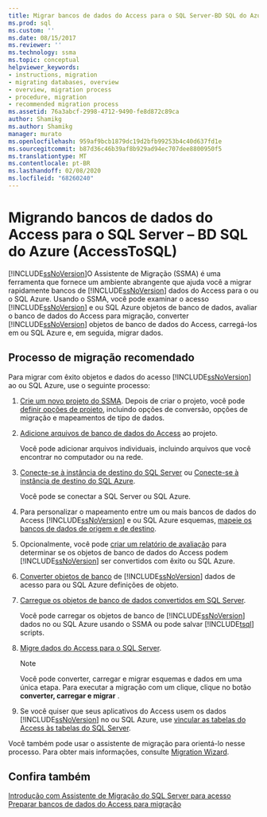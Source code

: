 ```yaml
---
title: Migrar bancos de dados do Access para o SQL Server-BD SQL do Azure | Microsoft Docs
ms.prod: sql
ms.custom: ''
ms.date: 08/15/2017
ms.reviewer: ''
ms.technology: ssma
ms.topic: conceptual
helpviewer_keywords:
- instructions, migration
- migrating databases, overview
- overview, migration process
- procedure, migration
- recommended migration process
ms.assetid: 76a3abcf-2998-4712-9490-fe8d872c89ca
author: Shamikg
ms.author: Shamikg
manager: murato
ms.openlocfilehash: 959af9bcb1879dc19d2bfb99253b4c40d637fd1e
ms.sourcegitcommit: b87d36c46b39af8b929ad94ec707dee8800950f5
ms.translationtype: MT
ms.contentlocale: pt-BR
ms.lasthandoff: 02/08/2020
ms.locfileid: "68260240"
---
```

# <a name="migrating-access-databases-to-sql-server---azure-sql-db-accesstosql"></a>Migrando bancos de dados do Access para o SQL Server – BD SQL do Azure (AccessToSQL)
[!INCLUDE[ssNoVersion](../../includes/ssnoversion-md.md)]O Assistente de Migração (SSMA) é uma ferramenta que fornece um ambiente abrangente que ajuda você a migrar rapidamente bancos de [!INCLUDE[ssNoVersion](../../includes/ssnoversion-md.md)] dados do Access para o ou o SQL Azure. Usando o SSMA, você pode examinar o acesso [!INCLUDE[ssNoVersion](../../includes/ssnoversion-md.md)] e ou SQL Azure objetos de banco de dados, avaliar o banco de dados do Access para migração, converter [!INCLUDE[ssNoVersion](../../includes/ssnoversion-md.md)] objetos de banco de dados do Access, carregá-los em ou SQL Azure e, em seguida, migrar dados.  
  
## <a name="recommended-migration-process"></a>Processo de migração recomendado  
Para migrar com êxito objetos e dados do acesso [!INCLUDE[ssNoVersion](../../includes/ssnoversion-md.md)] ao ou SQL Azure, use o seguinte processo:  
  
1.  [Crie um novo projeto do SSMA](creating-and-managing-projects-accesstosql.md). Depois de criar o projeto, você pode [definir opções de projeto](setting-conversion-and-migration-options-accesstosql.md), incluindo opções de conversão, opções de migração e mapeamentos de tipo de dados.  
  
2.  [Adicione arquivos de banco de dados do Access](adding-and-removing-access-database-files-accesstosql.md) ao projeto.  
  
    Você pode adicionar arquivos individuais, incluindo arquivos que você encontrar no computador ou na rede.  
  
3.  [Conecte-se à instância de destino do SQL Server](connecting-to-sql-server-accesstosql.md) ou [Conecte-se à instância de destino do SQL Azure](connecting-to-azure-sql-db-accesstosql.md).  
  
    Você pode se conectar a SQL Server ou SQL Azure.  
  
4.  Para personalizar o mapeamento entre um ou mais bancos de dados do Access [!INCLUDE[ssNoVersion](../../includes/ssnoversion-md.md)] e ou SQL Azure esquemas, [mapeie os bancos de dados de origem e de destino](mapping-source-and-target-databases-accesstosql.md).  
  
5.  Opcionalmente, você pode [criar um relatório de avaliação](assessing-access-database-objects-for-conversion-accesstosql.md) para determinar se os objetos de banco de dados do Access podem [!INCLUDE[ssNoVersion](../../includes/ssnoversion-md.md)] ser convertidos com êxito ou SQL Azure.  
  
6.  [Converter objetos de banco](converting-access-database-objects-accesstosql.md) de [!INCLUDE[ssNoVersion](../../includes/ssnoversion-md.md)] dados de acesso para ou SQL Azure definições de objeto.  
  
7.  [Carregue os objetos de banco de dados convertidos em SQL Server](loading-converted-database-objects-into-sql-server-accesstosql.md).  
  
    Você pode carregar os objetos de banco de [!INCLUDE[ssNoVersion](../../includes/ssnoversion-md.md)] dados no ou SQL Azure usando o SSMA ou pode salvar [!INCLUDE[tsql](../../includes/tsql-md.md)] scripts.  
  
8.  [Migre dados do Access para o SQL Server](migrating-access-data-into-sql-server-azure-sql-db-accesstosql.md).  
  
    > [!NOTE]  
    > Você pode converter, carregar e migrar esquemas e dados em uma única etapa. Para executar a migração com um clique, clique no botão **converter, carregar e migrar** .  
  
9. Se você quiser que seus aplicativos do Access usem os dados [!INCLUDE[ssNoVersion](../../includes/ssnoversion-md.md)] no ou SQL Azure, use [vincular as tabelas do Access às tabelas do SQL Server](linking-access-applications-to-sql-server-azure-sql-db-accesstosql.md).  
  
Você também pode usar o assistente de migração para orientá-lo nesse processo. Para obter mais informações, consulte [Migration Wizard](migration-wizard-accesstosql.md).  
  
## <a name="see-also"></a>Confira também  
[Introdução com Assistente de Migração do SQL Server para acesso](getting-started-with-sql-server-migration-assistant-for-access-accesstosql.md)  
[Preparar bancos de dados do Access para migração](preparing-access-databases-for-migration-accesstosql.md)
